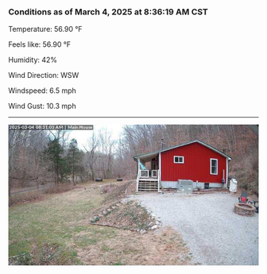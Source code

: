 ### Conditions as of March 4, 2025 at 8:36:19 AM CST 

Temperature: 56.90 &deg;F

Feels like: 56.90 &deg;F

Humidity: 42%

Wind Direction: WSW

Windspeed: 6.5 mph

Wind Gust: 10.3 mph

---

<img src="./images/latest.jpeg"/>

